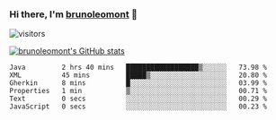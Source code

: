 ### Hi there, I'm [brunoleomont](https://www.linkedin.com/in/brunoleomont/) 👋

![visitors](https://visitor-badge.glitch.me/badge?page_id=page.id)

[![brunoleomont's GitHub stats](https://github-readme-stats.vercel.app/api?username=brunoleomont)](https://github.com/brunoleomont/github-readme-stats)

<!--START_SECTION:waka-->

```text
Java         2 hrs 40 mins   ██████████████████▒░░░░░░   73.98 %
XML          45 mins         █████▒░░░░░░░░░░░░░░░░░░░   20.80 %
Gherkin      8 mins          █░░░░░░░░░░░░░░░░░░░░░░░░   03.99 %
Properties   1 min           ▒░░░░░░░░░░░░░░░░░░░░░░░░   00.71 %
Text         0 secs          ░░░░░░░░░░░░░░░░░░░░░░░░░   00.29 %
JavaScript   0 secs          ░░░░░░░░░░░░░░░░░░░░░░░░░   00.23 %
```

<!--END_SECTION:waka-->

<!--
**brunoleomont/brunoleomont** is a ✨ _special_ ✨ repository because its `README.md` (this file) appears on your GitHub profile.

Here are some ideas to get you started:

- 🔭 I’m currently working on ...
- 🌱 I’m currently learning ...
- 👯 I’m looking to collaborate on ...
- 🤔 I’m looking for help with ...
- 💬 Ask me about ...
- 📫 How to reach me: ...
- 😄 Pronouns: ...
- ⚡ Fun fact: ...
-->
